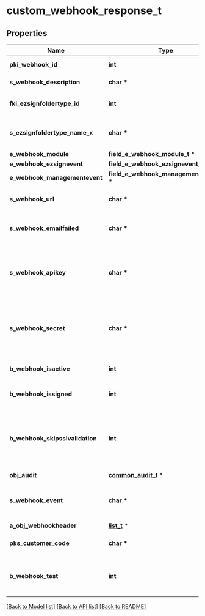 # custom_webhook_response_t

## Properties
Name | Type | Description | Notes
------------ | ------------- | ------------- | -------------
**pki_webhook_id** | **int** | The unique ID of the Webhook | 
**s_webhook_description** | **char \*** | The description of the Webhook | 
**fki_ezsignfoldertype_id** | **int** | The unique ID of the Ezsignfoldertype. | [optional] 
**s_ezsignfoldertype_name_x** | **char \*** | The name of the Ezsignfoldertype in the language of the requester | [optional] 
**e_webhook_module** | **field_e_webhook_module_t \*** |  | 
**e_webhook_ezsignevent** | **field_e_webhook_ezsignevent_t \*** |  | [optional] 
**e_webhook_managementevent** | **field_e_webhook_managementevent_t \*** |  | [optional] 
**s_webhook_url** | **char \*** | The URL of the Webhook callback | 
**s_webhook_emailfailed** | **char \*** | The email that will receive the Webhook in case all attempts fail | 
**s_webhook_apikey** | **char \*** | The Apikey for the Webhook.  This will be hidden if we are not creating or regenerating the Apikey. | [optional] 
**s_webhook_secret** | **char \*** | The Secret for the Webhook.  This will be hidden if we are not creating or regenerating the Apikey. | [optional] 
**b_webhook_isactive** | **int** | Whether the Webhook is active or not | 
**b_webhook_issigned** | **int** | Whether the requests will be signed or not | 
**b_webhook_skipsslvalidation** | **int** | Wheter the server&#39;s SSL certificate should be validated or not. Not recommended to skip for production use | 
**obj_audit** | [**common_audit_t**](common_audit.md) \* |  | 
**s_webhook_event** | **char \*** | The concatenated string to describe the Webhook event | [optional] 
**a_obj_webhookheader** | [**list_t**](webhookheader_response_compound.md) \* |  | [optional] 
**pks_customer_code** | **char \*** | The customer code assigned to your account | 
**b_webhook_test** | **int** | Wheter the webhook received is a manual test or a real event | 

[[Back to Model list]](../README.md#documentation-for-models) [[Back to API list]](../README.md#documentation-for-api-endpoints) [[Back to README]](../README.md)


